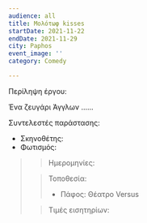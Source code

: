 ```yaml
---
audience: all
title: Μολότωφ kisses
startDate: 2021-11-22
endDate: 2021-11-29
city: Paphos
event_image: ''
category: Comedy

---
```

Περίληψη έργου:

Ένα ζευγάρι Άγγλων ......

Συντελεστές παράστασης:

* Σκηνοθέτης:
* Φωτισμός:

> > Ημερομηνίες:
>
> > Τοποθεσία:
> >
> > * Πάφος: Θέατρο Versus
>
> > Τιμές εισητηρίων: